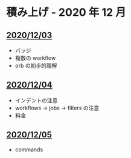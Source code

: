 # 積み上げ - 2020 年 12 月

## [2020/12/03](03.md)

- バッジ
- 複数の workflow
- orb の初歩的理解

## [2020/12/04](04.md)

- インデントの注意
- workflows -> jobs -> filters の注意
- 料金

## [2020/12/05](05.md)

- commands
